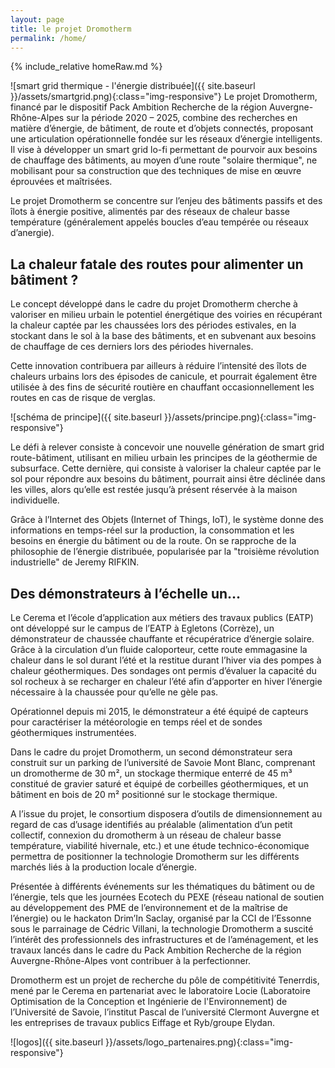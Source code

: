 ```yaml
---
layout: page
title: le projet Dromotherm
permalink: /home/
---
```


{% include_relative homeRaw.md %}

![smart grid thermique - l'énergie distribuée]({{ site.baseurl }}/assets/smartgrid.png){:class="img-responsive"}
Le projet Dromotherm, financé par le dispositif Pack Ambition Recherche de la région Auvergne-Rhône-Alpes sur la période 2020 – 2025, combine des recherches en matière d’énergie, 
de bâtiment, de route et d’objets connectés, proposant une articulation opérationnelle fondée sur les réseaux d’énergie intelligents. 
Il vise à développer un smart grid lo-fi permettant de pourvoir aux besoins de chauffage des bâtiments, au moyen d’une route "solaire thermique", 
ne mobilisant pour sa construction que des techniques de mise en œuvre éprouvées et maîtrisées.

Le projet Dromotherm se concentre sur l’enjeu des bâtiments passifs et des îlots à énergie positive, 
alimentés par des réseaux de chaleur basse température (généralement appelés boucles d’eau tempérée ou réseaux d’anergie).

## La chaleur fatale des routes pour alimenter un bâtiment ?

Le concept développé dans le cadre du projet Dromotherm cherche à valoriser en milieu urbain le potentiel énergétique 
des voiries en récupérant la chaleur captée par les chaussées lors des périodes estivales, 
en la stockant dans le sol à la base des bâtiments, et en subvenant aux besoins de chauffage de ces derniers lors des périodes hivernales.

Cette innovation contribuera par ailleurs à réduire l’intensité des îlots de chaleurs urbains lors des épisodes de canicule, 
et pourrait également être utilisée à des fins de sécurité routière en chauffant occasionnellement les routes en cas de risque de verglas.

![schéma de principe]({{ site.baseurl }}/assets/principe.png){:class="img-responsive"}

Le défi à relever consiste à concevoir une nouvelle génération de smart grid route-bâtiment, utilisant en milieu urbain les principes de la géothermie de subsurface. 
Cette dernière, qui consiste à valoriser la chaleur captée par le sol pour répondre aux besoins du bâtiment, pourrait ainsi être déclinée dans les villes, alors 
qu’elle est restée jusqu’à présent réservée à la maison individuelle.

Grâce à l’Internet des Objets (Internet of Things, IoT), le système donne des informations en temps-réel sur la production, 
la consommation et les besoins en énergie du bâtiment ou de la route. On se rapproche de la philosophie de l’énergie distribuée, 
popularisée par la "troisième révolution industrielle" de Jeremy RIFKIN.

## Des démonstrateurs à l’échelle un…

Le Cerema et l’école d’application aux métiers des travaux publics (EATP) ont développé sur le campus de l’EATP à Egletons (Corrèze), un démonstrateur de chaussée 
chauffante et récupératrice d’énergie solaire. Grâce à la circulation d’un fluide caloporteur, cette route emmagasine la chaleur dans le sol 
durant l’été et la restitue durant l’hiver via des pompes à chaleur géothermiques. 
Des sondages ont permis d’évaluer la capacité du sol rocheux à se recharger en chaleur l’été afin d’apporter en hiver l’énergie nécessaire à la chaussée pour qu’elle ne gèle pas.

Opérationnel depuis mi 2015, le démonstrateur a été équipé de capteurs pour caractériser la météorologie en temps réel et de sondes géothermiques instrumentées.

Dans le cadre du projet Dromotherm, un second démonstrateur sera construit sur un parking de l’université de Savoie Mont Blanc, comprenant un dromotherme de 30 m², 
un stockage thermique enterré de 45 m³ constitué de gravier saturé et équipé de corbeilles géothermiques, et un bâtiment en bois de 20 m² positionné sur le stockage thermique.

A l’issue du projet, le consortium disposera d’outils de dimensionnement au regard de cas d’usage identifiés au préalable (alimentation d’un petit collectif, 
connexion du dromotherm à un réseau de chaleur basse température, viabilité hivernale, etc.) et une étude technico-économique permettra de positionner la technologie 
Dromotherm sur les différents marchés liés à la production locale d’énergie.

Présentée à différents événements sur les thématiques du bâtiment ou de l’énergie, tels que les journées Ecotech du PEXE (réseau national de soutien au développement 
des PME de l’environnement et de la maîtrise de l’énergie) ou le hackaton Drim’In Saclay, organisé par la CCI de l’Essonne sous le parrainage de Cédric Villani, 
la technologie Dromotherm a suscité l’intérêt des professionnels des infrastructures et de l’aménagement, et les travaux lancés dans le cadre du Pack Ambition 
Recherche de la région Auvergne-Rhône-Alpes vont contribuer à la perfectionner.

Dromotherm est un projet de recherche du pôle de compétitivité Tenerrdis, mené par le Cerema en partenariat avec le laboratoire Locie 
(Laboratoire Optimisation de la Conception et Ingénierie de l'Environnement) de l’Université de Savoie, l’institut Pascal de l’université Clermont Auvergne et les 
entreprises de travaux publics Eiffage et Ryb/groupe Elydan.

![logos]({{ site.baseurl }}/assets/logo_partenaires.png){:class="img-responsive"}

